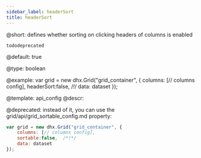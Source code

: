 ```yaml
---
sidebar_label: headerSort
title: headerSort
---          
```


@short: defines whether sorting on clicking headers of columns is enabled

```tododeprecated ```

@default:
true


@type: boolean

@example: 
var grid = new dhx.Grid("grid_container", {
	columns: [// columns config],
	headerSort:false,  /*!*/
	data: dataset
});


@template:	api_config
@descr: 


@deprecated: instead of it, you can use the grid/api/grid_sortable_config.md property:

~~~js
var grid = new dhx.Grid("grid_container", {
	columns: [// columns config],
	sortable:false,  /*!*/
	data: dataset
});
~~~
